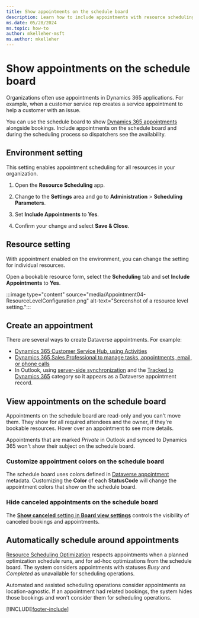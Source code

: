 ```yaml
---
title: Show appointments on the schedule board
description: Learn how to include appointments with resource scheduling in Dynamics 365 Field Service.
ms.date: 05/28/2024
ms.topic: how-to
author: mkelleher-msft
ms.author: mkelleher
---
```


# Show appointments on the schedule board

Organizations often use appointments in Dynamics 365 applications. For example, when a customer service rep creates a service appointment to help a customer with an issue.

You can use the schedule board to show [Dynamics 365 appointments](/dynamics365/customer-engagement/web-api/appointment) alongside bookings. Include appointments on the schedule board and during the scheduling process so dispatchers see the availability.

## Environment setting

This setting enables appointment scheduling for all resources in your organization.

1. Open the **Resource Scheduling** app.

1. Change to the **Settings** area and go to **Administration** > **Scheduling Parameters**.

1. Set **Include Appointments** to **Yes**.

1. Confirm your change and select **Save & Close**.

## Resource setting

With appointment enabled on the environment, you can change the setting for individual resources.

Open a bookable resource form, select the **Scheduling** tab and set **Include Appointments** to **Yes**.

:::image type="content" source="media/Appointment04-ResourceLevelConfiguration.png" alt-text="Screenshot of a resource level setting.":::

## Create an appointment

There are several ways to create Dataverse appointments. For example:

- [Dynamics 365 Customer Service Hub, using Activities](/dynamics365/customer-service/customer-service-hub-user-guide-basics#understand-activities)
- [Dynamics 365 Sales Professional to manage tasks, appointments, email, or phone calls](/dynamics365/sales-professional/manage-activities)
- In Outlook, using [server-side synchronization](/power-platform/admin/server-side-synchronization) and the [Tracked to Dynamics 365](/power-platform/admin/use-outlook-category-track-appointments-emails) category so it appears as a Dataverse appointment record.

## View appointments on the schedule board

Appointments on the schedule board are read-only and you can't move them. They show for all required attendees and the owner, if they're bookable resources. Hover over an appointment to see more details.

Appointments that are marked *Private* in Outlook and synced to Dynamics 365 won't show their subject on the schedule board.

### Customize appointment colors on the schedule board

The schedule board uses colors defined in [Dataverse appointment](/dynamics365/customer-engagement/web-api/appointment) metadata. Customizing the **Color** of each **StatusCode** will change the appointment colors that show on the schedule board.  

### Hide canceled appointments on the schedule board

The [**Show canceled** setting in **Board view settings**](schedule-board-tab-settings.md) controls the visibility of canceled bookings and appointments.

## Automatically schedule around appointments

[Resource Scheduling Optimization](rso-overview.md) respects appointments when a planned optimization schedule runs, and for ad-hoc optimizations from the schedule board. The system considers appointments with statuses *Busy* and *Completed* as unavailable for scheduling operations.

Automated and assisted scheduling operations consider appointments as location-agnostic. If an appointment had related bookings, the system hides those bookings and won't consider them for scheduling operations.

[!INCLUDE[footer-include](../includes/footer-banner.md)]
